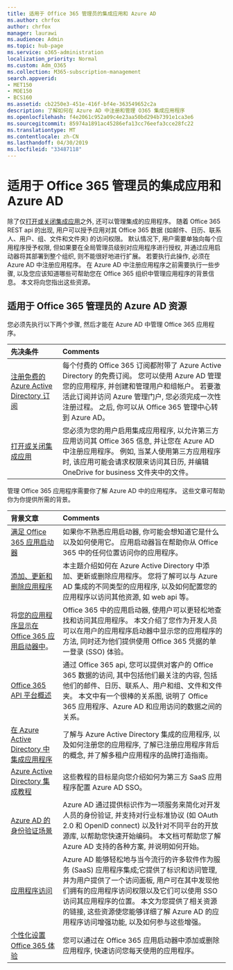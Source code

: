 ```yaml
---
title: 适用于 Office 365 管理员的集成应用和 Azure AD
ms.author: chrfox
author: chrfox
manager: laurawi
ms.audience: Admin
ms.topic: hub-page
ms.service: o365-administration
localization_priority: Normal
ms.custom: Adm_O365
ms.collection: M365-subscription-management
search.appverid:
- MET150
- MOE150
- BCS160
ms.assetid: cb2250e3-451e-416f-bf4e-363549652c2a
description: 了解如何在 Azure AD 中注册和管理 O365 集成应用程序
ms.openlocfilehash: f4e2061c952a09c4e23aa50bd294b7391e1ca3e6
ms.sourcegitcommit: 85974a1891ac45286efa13cc76eefa3cce28fc22
ms.translationtype: MT
ms.contentlocale: zh-CN
ms.lasthandoff: 04/30/2019
ms.locfileid: "33487118"
---
```

# <a name="integrated-apps-and-azure-ad-for-office-365-administrators"></a>适用于 Office 365 管理员的集成应用和 Azure AD

除了仅[打开或关闭集成应用](https://support.office.com/article/7e453a40-66df-44ab-92a1-96786cb7fb34#__toc379982114)之外, 还可以管理集成的应用程序。 随着 Office 365 REST api 的出现, 用户可以授予应用对其 Office 365 数据 (如邮件、日历、联系人、用户、组、文件和文件夹) 的访问权限。 默认情况下, 用户需要单独向每个应用程序授予权限, 但如果要在全局管理员级别对应用程序进行授权, 并通过应用启动器将其部署到整个组织, 则不能很好地进行扩展。 若要执行此操作, 必须在 Azure AD 中注册应用程序。 在 Azure AD 中注册应用程序之前需要执行一些步骤, 以及您应该知道哪些可帮助您在 Office 365 组织中管理应用程序的背景信息。 本文将向您指出这些资源。
  
## <a name="azure-ad-resources-for-office-365-admins"></a>适用于 Office 365 管理员的 Azure AD 资源

您必须先执行以下两个步骤, 然后才能在 Azure AD 中管理 Office 365 应用程序。
  
|**先决条件**|**Comments**|
|:-----|:-----|
|[注册免费的 Azure Active Directory 订阅](https://go.microsoft.com/fwlink/?LinkId=617127) <br/> |每个付费的 Office 365 订阅都附带了 Azure Active Directory 的免费订阅。 您可以使用 Azure AD 管理您的应用程序, 并创建和管理用户和组帐户。 若要激活此订阅并访问 Azure 管理门户, 您必须完成一次性注册过程。 之后, 你可以从 Office 365 管理中心转到 Azure AD。  <br/> |
|[打开或关闭集成应用](https://support.office.com/article/7e453a40-66df-44ab-92a1-96786cb7fb34#__toc379982114) <br/> |您必须为您的用户启用集成应用程序, 以允许第三方应用访问其 Office 365 信息, 并让您在 Azure AD 中注册应用程序。 例如, 当某人使用第三方应用程序时, 该应用可能会请求权限来访问其日历, 并编辑 OneDrive for business 文件夹中的文件。  <br/> |
   
管理 Office 365 应用程序需要你了解 Azure AD 中的应用程序。 这些文章可帮助你为你提供所需的背景。
  
|**背景文章**|**Comments**|
|:-----|:-----|
|[满足 Office 365 应用启动器](https://support.office.com/article/79f12104-6fed-442f-96a0-eb089a3f476a) <br/> |如果你不熟悉应用启动器, 你可能会想知道它是什么以及如何使用它。 应用启动器旨在帮助你从 Office 365 中的任何位置访问你的应用程序。  <br/> |
|[添加、更新和删除应用程序](https://go.microsoft.com/fwlink/?LinkId=617137) <br/> |本主题介绍如何在 Azure Active Directory 中添加、更新或删除应用程序。 您将了解可以与 Azure AD 集成的不同类型的应用程序, 以及如何配置您的应用程序以访问其他资源, 如 web api 等。  <br/> |
|将[您的应用程序显示在 Office 365 应用启动器中](https://go.microsoft.com/fwlink/?LinkId=617138)。  <br/> |Office 365 中的应用启动器, 使用户可以更轻松地查找和访问其应用程序。 本文介绍了您作为开发人员可以在用户的应用程序启动器中显示您的应用程序的方法, 同时还为他们提供使用 Office 365 凭据的单一登录 (SSO) 体验。  <br/> |
|[Office 365 API 平台概述](https://go.microsoft.com/fwlink/?LinkId=617140) <br/> |通过 Office 365 api, 您可以提供对客户的 Office 365 数据的访问, 其中包括他们最关注的内容, 包括他们的邮件、日历、联系人、用户和组、文件和文件夹。 本文中有一个很棒的关系图, 说明了 Office 365 应用程序、Azure AD 和应用访问的数据之间的关系。  <br/> |
|[在 Azure Active Directory 中集成应用程序](https://docs.microsoft.com/azure/active-directory/develop/quickstart-v1-add-azure-ad-app) <br/> | 了解与 Azure Active Directory 集成的应用程序, 以及如何注册您的应用程序, 了解已注册应用程序背后的概念, 并了解多租户应用程序的品牌打造指南。  <br/> |
|[Azure Active Directory 集成教程](https://docs.microsoft.com/azure/active-directory/saas-apps/tutorial-list) <br/> |这些教程的目标是向您介绍如何为第三方 SaaS 应用程序配置 Azure AD SSO。  <br/> |
|[Azure AD 的身份验证场景](https://go.microsoft.com/fwlink/?LinkId=617145) <br/> |Azure AD 通过提供标识作为一项服务来简化对开发人员的身份验证, 并支持对行业标准协议 (如 OAuth 2.0 和 OpenID connect) 以及针对不同平台的开放源库, 以帮助您快速开始编码。 本文档可帮助您了解 Azure AD 支持的各种方案, 并说明如何开始。  <br/> |
|[应用程序访问](https://docs.microsoft.com/azure/active-directory/manage-apps/what-is-access-management) <br/> |Azure AD 能够轻松地与当今流行的许多软件作为服务 (SaaS) 应用程序集成;它提供了标识和访问管理, 并为用户提供了一个访问面板, 用户可在其中发现他们拥有的应用程序访问权限以及它们可以使用 SSO 访问其应用程序的位置。 本文为您提供了相关资源的链接, 这些资源使您能够详细了解 Azure AD 的应用程序访问增强功能, 以及如何参与这些增强。  <br/> |
|[个性化设置 Office 365 体验](https://support.office.com/article/eb34a21b-52fa-4fbf-a8d5-146132242985) <br/> |您可以通过在 Office 365 应用启动器中添加或删除应用程序, 快速访问您每天使用的应用程序。  <br/> |
   

